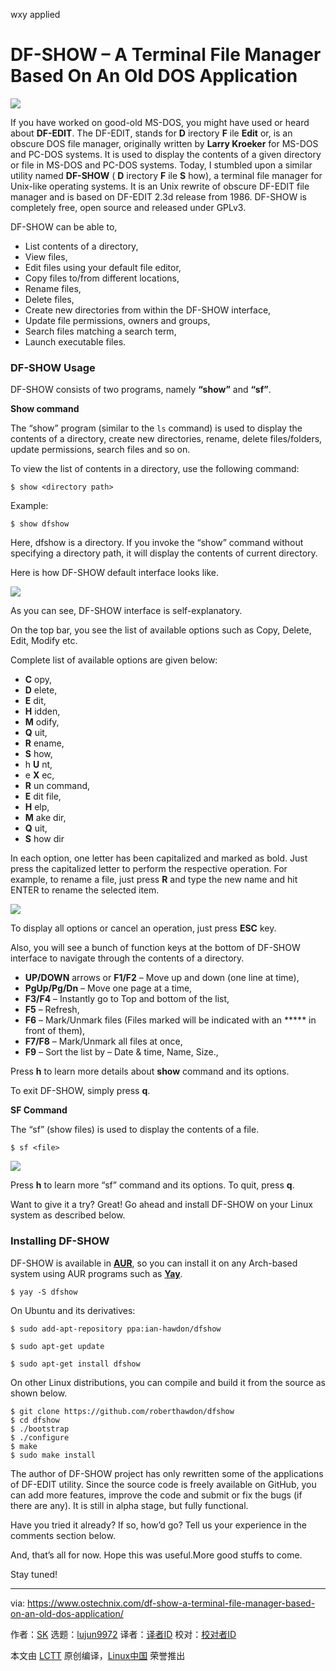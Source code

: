 wxy applied

DF-SHOW – A Terminal File Manager Based On An Old DOS Application
======
![](https://www.ostechnix.com/wp-content/uploads/2018/10/dfshow-720x340.png)

If you have worked on good-old MS-DOS, you might have used or heard about **DF-EDIT**. The DF-EDIT, stands for **D** irectory **F** ile **Edit** or, is an obscure DOS file manager, originally written by **Larry Kroeker** for MS-DOS and PC-DOS systems. It is used to display the contents of a given directory or file in MS-DOS and PC-DOS systems. Today, I stumbled upon a similar utility named **DF-SHOW** ( **D** irectory **F** ile **S** how), a terminal file manager for Unix-like operating systems. It is an Unix rewrite of obscure DF-EDIT file manager and is based on DF-EDIT 2.3d release from 1986. DF-SHOW is completely free, open source and released under GPLv3.

DF-SHOW can be able to,

  * List contents of a directory,
  * View files,
  * Edit files using your default file editor,
  * Copy files to/from different locations,
  * Rename files,
  * Delete files,
  * Create new directories from within the DF-SHOW interface,
  * Update file permissions, owners and groups,
  * Search files matching a search term,
  * Launch executable files.



### DF-SHOW Usage

DF-SHOW consists of two programs, namely **“show”** and **“sf”**.

**Show command**

The “show” program (similar to the `ls` command) is used to display the contents of a directory, create new directories, rename, delete files/folders, update permissions, search files and so on.

To view the list of contents in a directory, use the following command:

```
$ show <directory path>
```

Example:

```
$ show dfshow
```

Here, dfshow is a directory. If you invoke the “show” command without specifying a directory path, it will display the contents of current directory.

Here is how DF-SHOW default interface looks like.

![](https://www.ostechnix.com/wp-content/uploads/2018/10/dfshow-1.png)

As you can see, DF-SHOW interface is self-explanatory.

On the top bar, you see the list of available options such as Copy, Delete, Edit, Modify etc.

Complete list of available options are given below:

  * **C** opy,
  * **D** elete,
  * **E** dit,
  * **H** idden,
  * **M** odify,
  * **Q** uit,
  * **R** ename,
  * **S** how,
  * h **U** nt,
  * e **X** ec,
  * **R** un command,
  * **E** dit file,
  * **H** elp,
  * **M** ake dir,
  * **Q** uit,
  * **S** how dir



In each option, one letter has been capitalized and marked as bold. Just press the capitalized letter to perform the respective operation. For example, to rename a file, just press **R** and type the new name and hit ENTER to rename the selected item.

![](https://www.ostechnix.com/wp-content/uploads/2018/10/dfshow-2.png)

To display all options or cancel an operation, just press **ESC** key.

Also, you will see a bunch of function keys at the bottom of DF-SHOW interface to navigate through the contents of a directory.

  * **UP/DOWN** arrows or **F1/F2** – Move up and down (one line at time),
  * **PgUp/Pg/Dn** – Move one page at a time,
  * **F3/F4** – Instantly go to Top and bottom of the list,
  * **F5** – Refresh,
  * **F6** – Mark/Unmark files (Files marked will be indicated with an ***** in front of them),
  * **F7/F8** – Mark/Unmark all files at once,
  * **F9** – Sort the list by – Date  & time, Name, Size.,



Press **h** to learn more details about **show** command and its options.

To exit DF-SHOW, simply press **q**.

**SF Command**

The “sf” (show files) is used to display the contents of a file.

```
$ sf <file>
```

![](https://www.ostechnix.com/wp-content/uploads/2018/10/dfshow-3.png)

Press **h** to learn more “sf” command and its options. To quit, press **q**.

Want to give it a try? Great! Go ahead and install DF-SHOW on your Linux system as described below.

### Installing DF-SHOW

DF-SHOW is available in [**AUR**][1], so you can install it on any Arch-based system using AUR programs such as [**Yay**][2].

```
$ yay -S dfshow
```

On Ubuntu and its derivatives:

```
$ sudo add-apt-repository ppa:ian-hawdon/dfshow

$ sudo apt-get update

$ sudo apt-get install dfshow
```

On other Linux distributions, you can compile and build it from the source as shown below.

```
$ git clone https://github.com/roberthawdon/dfshow
$ cd dfshow
$ ./bootstrap
$ ./configure
$ make
$ sudo make install
```

The author of DF-SHOW project has only rewritten some of the applications of DF-EDIT utility. Since the source code is freely available on GitHub, you can add more features, improve the code and submit or fix the bugs (if there are any). It is still in alpha stage, but fully functional.

Have you tried it already? If so, how’d go? Tell us your experience in the comments section below.

And, that’s all for now. Hope this was useful.More good stuffs to come.

Stay tuned!



--------------------------------------------------------------------------------

via: https://www.ostechnix.com/df-show-a-terminal-file-manager-based-on-an-old-dos-application/

作者：[SK][a]
选题：[lujun9972][b]
译者：[译者ID](https://github.com/译者ID)
校对：[校对者ID](https://github.com/校对者ID)

本文由 [LCTT](https://github.com/LCTT/TranslateProject) 原创编译，[Linux中国](https://linux.cn/) 荣誉推出

[a]: https://www.ostechnix.com/author/sk/
[b]: https://github.com/lujun9972
[1]: https://aur.archlinux.org/packages/dfshow/
[2]: https://www.ostechnix.com/yay-found-yet-another-reliable-aur-helper/

